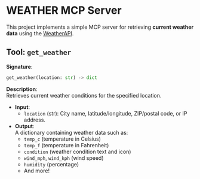 # WEATHER MCP Server

This project implements a simple MCP server for retrieving **current weather data** using the [WeatherAPI](https://www.weatherapi.com/).  


## Tool: `get_weather`

**Signature**:
```python
get_weather(location: str) -> dict
```

**Description**:  
Retrieves current weather conditions for the specified location.

- **Input**:  
  - `location` (str): City name, latitude/longitude, ZIP/postal code, or IP address.
- **Output**:  
  A dictionary containing weather data such as:
  - `temp_c` (temperature in Celsius)
  - `temp_f` (temperature in Fahrenheit)
  - `condition` (weather condition text and icon)
  - `wind_mph`, `wind_kph` (wind speed)
  - `humidity` (percentage)
  - And more!

